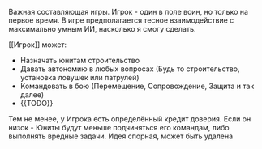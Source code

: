 Важная составляющая игры. Игрок - один в поле воин, но только на первое время.
В игре предполагается тесное взаимодействие с максимально умным ИИ, насколько я смогу сделать.

[[Игрок]] может:
- Назначать юнитам строительство
- Давать автономию в любых вопросах (Будь то строительство, установка ловушек или патрулей)
- Командовать в бою (Перемещение, Сопровождение, Защита и так далее)
- {{TODO}}

Тем не менее, у Игрока есть определённый кредит доверия. Если он низок - Юниты будут меньше подчиняться его командам, либо выполнять вредные задачи.
Идея спорная, может быть удалена